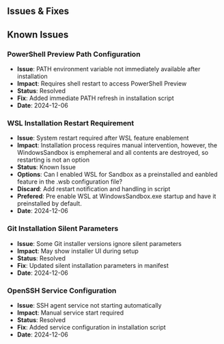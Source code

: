 ## Issues & Fixes

## Known Issues

### PowerShell Preview Path Configuration
- **Issue**: PATH environment variable not immediately available after installation
- **Impact**: Requires shell restart to access PowerShell Preview
- **Status**: Resolved
- **Fix**: Added immediate PATH refresh in installation script
- **Date**: 2024-12-06

### WSL Installation Restart Requirement
- **Issue**: System restart required after WSL feature enablement
- **Impact**: Installation process requires manual intervention, however, the WindowsSandbox is emphemeral and all
  contents are destroyed, so restarting is not an option
- **Status**: Known Issue
- **Options**: Can I enabled WSL for Sandbox as a preinstalled and eanbled feature in the .wsb configuration file?
- **Discard**: Add restart notification and handling in script
- **Prefered**: Pre enable WSL at WindowsSandbox.exe startup and have it preinstalled by default.
- **Date**: 2024-12-06

### Git Installation Silent Parameters
- **Issue**: Some Git installer versions ignore silent parameters
- **Impact**: May show installer UI during setup
- **Status**: Resolved
- **Fix**: Updated silent installation parameters in manifest
- **Date**: 2024-12-06

### OpenSSH Service Configuration
- **Issue**: SSH agent service not starting automatically
- **Impact**: Manual service start required
- **Status**: Resolved
- **Fix**: Added service configuration in installation script
- **Date**: 2024-12-06
